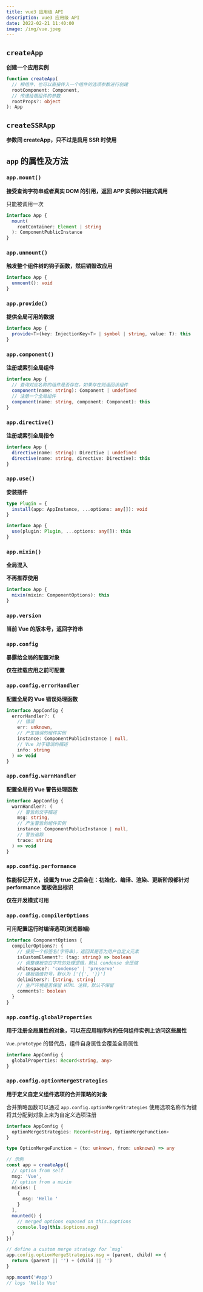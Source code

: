 ```yaml
---
title: vue3 应用级 API
description: vue3 应用级 API
date: 2022-02-21 11:40:00
image: /img/vue.jpeg
---
```



## `createApp`

**创建一个应用实例**

```ts
function createApp(
  // 根组件，也可以直接传入一个组件的选项参数进行创建
  rootComponent: Component,
  // 传递给根组件的参数
  rootProps?: object
): App
```

## `createSSRApp`

**参数同 createApp，只不过是启用 SSR 时使用**

## `app` 的属性及方法

### `app.mount()`

**接受查询字符串或者真实 DOM 的引用，返回 APP 实例以供链式调用**

<n-alert type="warning">只能被调用一次</n-alert>

```ts
interface App {
  mount(
    rootContainer: Element | string
  ): ComponentPublicInstance
}
```

### `app.unmount()`

**触发整个组件树的钩子函数，然后销毁改应用**

```ts
interface App {
  unmount(): void
}
```

### `app.provide()`

**提供全局可用的数据**

```ts
interface App {
  provide<T>(key: InjectionKey<T> | symbol | string, value: T): this
}
```

### `app.component()`

**注册或索引全局组件**

```ts
interface App {
  // 查询对应名称的组件是否存在，如果存在则返回该组件
  component(name: string): Component | undefined
  // 注册一个全局组件
  component(name: string, component: Component): this
}
```

### `app.directive()`

**注册或索引全局指令**

```ts
interface App {
  directive(name: string): Directive | undefined
  directive(name: string, directive: Directive): this
}
```

### `app.use()`

**安装插件**

```ts
type Plugin = {
  install(app: AppInstance, ...options: any[]): void
}

interface App {
  use(plugin: Plugin, ...options: any[]): this
}
```

### `app.mixin()`

**全局混入**

<n-alert type="warning">**不再推荐使用**</n-alert>

```ts
interface App {
  mixin(mixin: ComponentOptions): this
}
```

### `app.version`

**当前 Vue 的版本号，返回字符串**

### `app.config`

**暴露给全局的配置对象**

<n-alert type="info">**仅在挂载应用之前可配置**</n-alert>

### `app.config.errorHandler`

**配置全局的 Vue 错误处理函数**

```ts
interface AppConfig {
  errorHandler?: (
    // 错误
    err: unknown,
    // 产生错误的组件实例
    instance: ComponentPublicInstance | null,
    // Vue 对于错误的描述
    info: string
  ) => void
}
```

### `app.config.warnHandler`

**配置全局的 Vue 警告处理函数**

```ts
interface AppConfig {
  warnHandler?: (
    // 警告的文字描述
    msg: string,
    // 产生警告的组件实例
    instance: ComponentPublicInstance | null,
    // 警告追踪
    trace: string
  ) => void
}
```

### `app.config.performance`

**性能标记开关，设置为 true 之后会在：初始化、编译、渲染、更新阶段都针对 performance 面板做出标识**

<n-alert type="info">**仅在开发模式可用**</n-alert>

### `app.config.compilerOptions`

可用**配置运行时编译选项(浏览器端)**

```ts
interface ComponentOptions {
  compilerOptions?: {
    // 接受一个标签名(字符串)，返回其是否为用户自定义元素
    isCustomElement?: (tag: string) => boolean
    // 调整模板空白字符的处理逻辑，默认 condense 全压缩
    whitespace?: 'condense' | 'preserve'
    // 模板插值符号，默认为 ['{{', '}}']
    delimiters?: [string, string]
    // 生产环境是否保留 HTML 注释，默认不保留
    comments?: boolean
  }
}
```

### `app.config.globalProperties`

**用于注册全局属性的对象，可以在应用程序内的任何组件实例上访问这些属性**

`Vue.prototype` 的替代品，组件自身属性会覆盖全局属性

```ts
interface AppConfig {
  globalProperties: Record<string, any>
}
```

### `app.config.optionMergeStrategies`

**用于定义自定义组件选项的合并策略的对象**

合并策略函数可以通过 `app.config.optionMergeStrategies` 使用选项名称作为键将其分配到对象上来为自定义选项注册

```ts
interface AppConfig {
  optionMergeStrategies: Record<string, OptionMergeFunction>
}

type OptionMergeFunction = (to: unknown, from: unknown) => any

// 示例
const app = createApp({
  // option from self
  msg: 'Vue',
  // option from a mixin
  mixins: [
    {
      msg: 'Hello '
    }
  ],
  mounted() {
    // merged options exposed on this.$options
    console.log(this.$options.msg)
  }
})

// define a custom merge strategy for `msg`
app.config.optionMergeStrategies.msg = (parent, child) => {
  return (parent || '') + (child || '')
}

app.mount('#app')
// logs 'Hello Vue'
```
